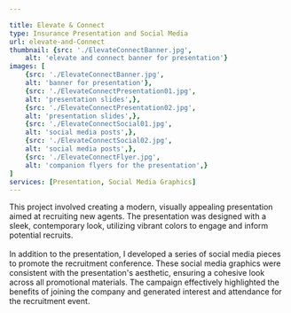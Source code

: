```yaml
---

title: Elevate & Connect
type: Insurance Presentation and Social Media
url: elevate-and-Connect
thumbnail: {src: './ElevateConnectBanner.jpg',
    alt: 'elevate and connect banner for presentation'}
images: [
    {src: './ElevateConnectBanner.jpg',
    alt: 'banner for presentation'},
    {src: './ElevateConnectPresentation01.jpg',
    alt: 'presentation slides',},
    {src: './ElevateConnectPresentation02.jpg',
    alt: 'presentation slides',},
    {src: './ElevateConnectSocial01.jpg',
    alt: 'social media posts',},
    {src: './ElevateConnectSocial02.jpg',
    alt: 'social media posts',},
    {src: './ElevateConnectFlyer.jpg',
    alt: 'companion flyers for the presentation',}
]
services: [Presentation, Social Media Graphics]
---
```

This project involved creating a modern, visually appealing presentation aimed at recruiting new agents. The presentation was designed with a sleek, contemporary look, utilizing vibrant colors to engage and inform potential recruits.
<br/>
<br/>
In addition to the presentation, I developed a series of social media pieces to promote the recruitment conference. These social media graphics were consistent with the presentation's aesthetic, ensuring a cohesive look across all promotional materials. The campaign effectively highlighted the benefits of joining the company and generated interest and attendance for the recruitment event.